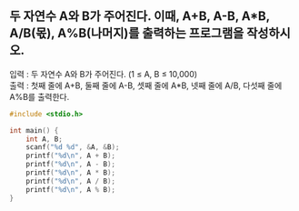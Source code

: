 ## 두 자연수 A와 B가 주어진다. 이때, A+B, A-B, A*B, A/B(몫), A%B(나머지)를 출력하는 프로그램을 작성하시오. 

입력 : 두 자연수 A와 B가 주어진다. (1 ≤ A, B ≤ 10,000)  
출력 : 첫째 줄에 A+B, 둘째 줄에 A-B, 셋째 줄에 A*B, 넷째 줄에 A/B, 다섯째 줄에 A%B를 출력한다.
```c
#include <stdio.h>

int main() {
	int A, B;
	scanf("%d %d", &A, &B);
	printf("%d\n", A + B);
	printf("%d\n", A - B);
	printf("%d\n", A * B);
	printf("%d\n", A / B);
	printf("%d\n", A % B);
}
```
